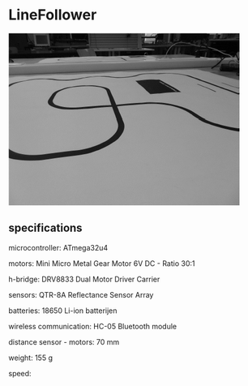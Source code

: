 # LineFollower


![A description of my image](images/empty.png)

  
## specifications

microcontroller: ATmega32u4

motors: Mini Micro Metal Gear Motor 6V DC - Ratio 30:1

h-bridge: DRV8833 Dual Motor Driver Carrier

sensors: QTR-8A Reflectance Sensor Array

batteries: 18650 Li-ion batterijen

wireless communication: HC-05 Bluetooth module

distance sensor - motors: 70 mm

weight: 155 g

speed:

